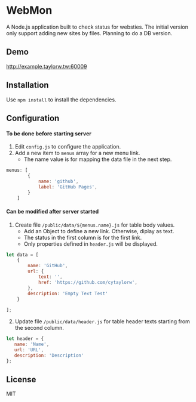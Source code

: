 # WebMon

A Node.js application built to check status for websties. The initial version only support adding new sites by files. Planning to do a DB version.

## Demo

http://example.taylorw.tw:60009

## Installation

Use `npm install` to install the dependencies.

## Configuration

#### To be done before starting server 

1. Edit `config.js` to configure the application.
2. Add a new item to `menus` array for a new menu link.
    - The name value is for mapping the data file in the next step.

```javascript
menus: [
        {
            name: 'github',
            label: 'GitHub Pages',
        }
    ]
```

#### Can be modified after server started

1. Create file `/public/data/${menus.name}.js` for table body values.
    - Add an Object to define a new link. Otherwise, diplay as text.
    - The status in the first column is for the first link.
    - Only properties defined in `header.js` will be displayed.

```javascript
let data = [
    {
        name: 'GitHub',
        url: {
            text: '',
            href: 'https://github.com/cytaylorw',
        },
        description: 'Empty Text Test'
    }
    
];
```

2. Update file `/public/data/header.js` for table header texts starting from the second column.

 ```javascript
let header = {
    name: 'Name',
    url: 'URL',
    description: 'Description'
};
 ```

## License

MIT
